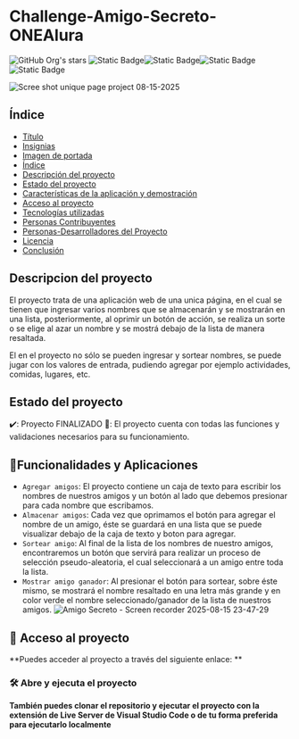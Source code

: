 ﻿# Challenge-Amigo-Secreto-ONEAlura

![GitHub Org's stars](https://img.shields.io/github/stars/camilafernanda?style=social)
![Static Badge](https://img.shields.io/badge/estado-finalizado-green)![Static Badge](https://img.shields.io/badge/terminado-agosto12-blue)![Static Badge](https://img.shields.io/badge/desplegado-agosto17-purple)![Static Badge](https://img.shields.io/badge/Alura_x_ONE-orange)

![Scree shot unique page project 08-15-2025](https://github.com/user-attachments/assets/26889391-dd1b-4fcd-ac1a-2a4eb41db5d9)

## Índice
* [Título](#Título)
* [Insignias](#insignias)
* [Imagen de portada](#imagen-de-portada)
* [Índice](#índice)
* [Descripción del proyecto](#descripción-del-proyecto)
* [Estado del proyecto](#Estado-del-proyecto)
* [Características de la aplicación y demostración](#Características-de-la-aplicación-y-demostración)
* [Acceso al proyecto](#acceso-proyecto)
* [Tecnologías utilizadas](#tecnologías-utilizadas)
* [Personas Contribuyentes](#personas-contribuyentes)
* [Personas-Desarrolladores del Proyecto](#personas-desarrolladores)
* [Licencia](#licencia)
* [Conclusión](#conclusión)

## Descripcion del proyecto
El proyecto trata de una aplicación web de una unica página, en el cual se tienen que ingresar varios nombres que se almacenarán y se mostrarán en una lista, posteriormente, al oprimir un botón de acción, se realiza un sorte o se elige al azar un nombre y se mostrá debajo de la lista de manera resaltada. 

El en el proyecto no sólo se pueden ingresar y sortear nombres, se puede jugar con los valores de entrada, pudiendo agregar por ejemplo actividades, comidas, lugares, etc.

## Estado del proyecto
✔️: Proyecto FINALIZADO 🚀:
El proyecto cuenta con todas las funciones y validaciones necesarios para su funcionamiento.

## :hammer:Funcionalidades y Aplicaciones
- `Agregar amigos`: El proyecto contiene un caja de texto para escribir los nombres de nuestros amigos y un botón al lado que debemos presionar para cada nombre que escribamos.
- `Almacenar amigos`: Cada vez que oprimamos el botón para agregar el nombre de un amigo, éste se guardará en una lista que se puede visualizar debajo de la caja de texto y boton para agregar.
- `Sortear amigo`: Al final de la lista de los nombres de nuestro amigos, encontraremos un botón que servirá para realizar un proceso de selección pseudo-aleatoria, el cual seleccionará a un amigo entre toda la lista.
- `Mostrar amigo ganador`: Al presionar el botón para sortear, sobre éste mismo, se mostrará el nombre resaltado en una letra más grande y en color verde el nombre seleccionado/ganador de la lista de nuestros amigos.
![Amigo Secreto - Screen recorder 2025-08-15 23-47-29](https://github.com/user-attachments/assets/58c18cd2-b18b-46d0-9848-64e01b69e310)

## 📁 Acceso al proyecto
**Puedes acceder al proyecto a través del siguiente enlace: **
### 🛠️ Abre y ejecuta el proyecto
**También puedes clonar el repositorio y ejecutar el proyecto con la extensión de Live Server de Visual Studio Code o de tu forma preferida para ejecutarlo localmente**


